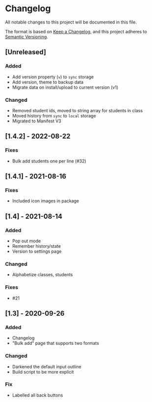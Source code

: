 # Changelog
All notable changes to this project will be documented in this file.

The format is based on [Keep a Changelog](https://keepachangelog.com/en/1.0.0/),
and this project adheres to [Semantic Versioning](https://semver.org/spec/v2.0.0.html).

## [Unreleased]

### Added

- Add version property (`v`) to `sync` storage
- Add version, theme to backup data
- Migrate data on install/upload to current version (v1)

### Changed

- Removed student ids, moved to string array for students in class
- Moved history from `sync` to `local` storage
- Migrated to Manifest V3

## [1.4.2] - 2022-08-22

### Fixes

- Bulk add students one per line (#32)

## [1.4.1] - 2021-08-16

### Fixes

- Included icon images in package

## [1.4] - 2021-08-14

### Added

- Pop out mode
- Remember history/state
- Version to settings page

### Changed

- Alphabetize classes, students

### Fixes

- #21

## [1.3] - 2020-09-26

### Added

- Changelog
- "Bulk add" page that supports two formats

### Changed

- Darkened the default input outline
- Build script to be more explicit

### Fix

- Labelled all back buttons
